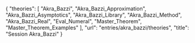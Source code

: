 {
    "theories": [
        "Akra_Bazzi",
        "Akra_Bazzi_Approximation",
        "Akra_Bazzi_Asymptotics",
        "Akra_Bazzi_Library",
        "Akra_Bazzi_Method",
        "Akra_Bazzi_Real",
        "Eval_Numeral",
        "Master_Theorem",
        "Master_Theorem_Examples"
    ],
    "url": "entries/akra_bazzi/theories",
    "title": "Session Akra_Bazzi"
}